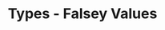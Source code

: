 ---
authors:
  - alex-patterson
cloudinary_convert: false
published: draft
slug: types-falsy-values
title: Types - Falsey Values
---